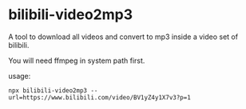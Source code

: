 # bilibili-video2mp3

A tool to download all videos and convert to mp3 inside a video set of bilibili.

You will need ffmpeg in system path first.

usage:

```
npx bilibili-video2mp3 --url=https://www.bilibili.com/video/BV1yZ4y1X7v3?p=1
```
